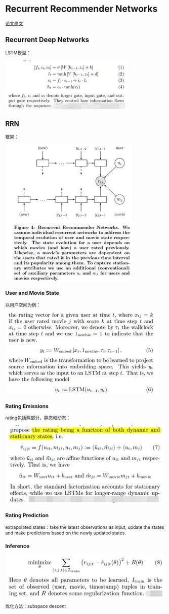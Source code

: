 # Recurrent Recommender Networks

[论文原文]()

## Recurrent Deep Networks

LSTM模型：

![](res/84.jpg)

## RRN

框架：

![](res/rrn.jpg)

### User and Movie State

以用户空间为例：

![](res/85.jpg)

### Rating Emissions

rating包括两部分，静态和动态：

![](res/86.jpg)

### Rating Prediction

extrapolated states：take the latest observations as input, update the states and make predictions based on the newly updated states.

### Inference

![](res/87.jpg)

优化方法：subspace descent